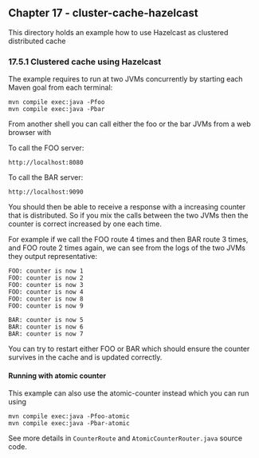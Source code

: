 Chapter 17 - cluster-cache-hazelcast
------------------------------------

This directory holds an example how to use Hazelcast as clustered distributed cache

### 17.5.1 Clustered cache using Hazelcast

The example requires to run at two JVMs concurrently by starting each Maven goal from each terminal:

    mvn compile exec:java -Pfoo
    mvn compile exec:java -Pbar

From another shell you can call either the foo or the bar JVMs from a web browser with

To call the FOO server:

    http://localhost:8080   

To call the BAR server:

    http://localhost:9090

You should then be able to receive a response with a increasing counter that is distributed. So if you
mix the calls between the two JVMs then the counter is correct increased by one each time.

For example if we call the FOO route 4 times and then BAR route 3 times, and FOO route 2 times again, 
we can see from the logs of the two JVMs they output representative:

```
FOO: counter is now 1
FOO: counter is now 2
FOO: counter is now 3
FOO: counter is now 4
FOO: counter is now 8
FOO: counter is now 9

BAR: counter is now 5
BAR: counter is now 6
BAR: counter is now 7
```

You can try to restart either FOO or BAR which should ensure the counter survives in the cache and is updated correctly.

#### Running with atomic counter

This example can also use the atomic-counter instead which you can run using

    mvn compile exec:java -Pfoo-atomic
    mvn compile exec:java -Pbar-atomic

See more details in `CounterRoute` and `AtomicCounterRouter.java` source code.